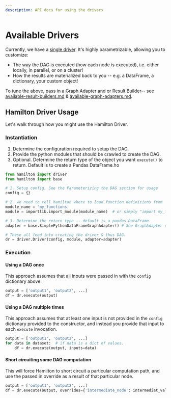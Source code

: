 ```yaml
---
description: API docs for using the drivers
---
```


# Available Drivers

Currently, we have a [single driver](https://github.com/stitchfix/hamilton/blob/8a08a5e3dd69bbf7ddd83b8053c1ba9ed96ab675/hamilton/driver.py). It's highly parametrizable, allowing you to customize:

* The way the DAG is executed (how each node is executed), i.e. either locally, in parallel, or on a cluster!
* How the results are materialized back to you -- e.g. a DataFrame, a dictionary, your custom object!

To tune the above, pass in a Graph Adapter and or Result Builder-- see [available-result-builders.md](available-result-builders.md "mention") & [available-graph-adapters.md](available-graph-adapters.md "mention").

## Hamilton Driver Usage

Let's walk through how you might use the Hamilton Driver.

### Instantiation

1. Determine the configuration required to setup the DAG.
2. Provide the python modules that should be crawled to create the DAG.
3. Optional. Determine the return type of the object you want `execute()` to return. Default is to create a Pandas DataFrame.ho

```python
from hamilton import driver
from hamilton import base

# 1. Setup config. See the Parameterizing the DAG section for usage
config = {} 

# 2. we need to tell hamilton where to load function definitions from
module_name = 'my_functions'
module = importlib.import_module(module_name)  # or simply "import my_functions"

# 3. Determine the return type -- default is a pandas.DataFrame.
adapter = base.SimplePythonDataFrameGraphAdapter() # See GraphAdapter docs for more details.

# These all feed into creating the driver & thus DAG.
dr = driver.Driver(config, module, adapter=adapter)
```

### Execution

#### Using a DAG once

This approach assumes that all inputs were passed in with the `config` dictionary above.

```python
output = ['output1', 'output2', ...]
df = dr.execute(output)
```

#### Using a DAG multiple times

This approach assumes that at least one input is not provided in the `config` dictionary provided to the constructor, and instead you provide that input to each `execute` invocation.

```python
output = ['output1', 'output2', ...]
for data in dataset:  # if data is a dict of values.
    df = dr.execute(output, inputs=data)
```

#### Short circuiting some DAG computation

This will force Hamilton to short circuit a particular computation path, and use the passed in override as a result of that particular node.

```python
output = ['output1', 'output2', ...]
df = dr.execute(output, overrides={'intermediate_node': intermediat_value})
```

##
